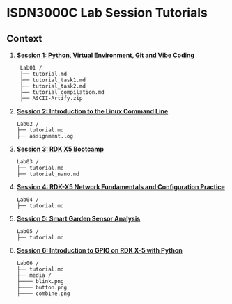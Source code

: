 # ISDN3000C Lab Session Tutorials

## Context

1. [**Session 1: Python, Virtual Environment, Git and Vibe Coding**](Lab01)
   ```
    Lab01 /
    ├── tutorial.md
    ├── tutorial_task1.md
    ├── tutorial_task2.md
    ├── tutorial_compilation.md
    ├── ASCII-Artify.zip
    ```

2. [**Session 2: Introduction to the Linux Command Line**](Lab02)
    ```
    Lab02 /
    ├── tutorial.md
    ├── assignment.log
    ```

3. [**Session 3: RDK X5 Bootcamp**](Lab03)
    ```
    Lab03 /
    ├── tutorial.md
    ├── tutorial_nano.md
    ```

4. [**Session 4: RDK-X5 Network Fundamentals and Configuration Practice**](Lab04)
    ```
    Lab04 /
    ├── tutorial.md
    ```
    
5. [**Session 5: Smart Garden Sensor Analysis**](Lab05)
    ```
    Lab05 /
    ├── tutorial.md
    ```
    
5. [**Session 6: Introduction to GPIO on RDK X-5 with Python**](Lab06)
    ```
    Lab06 /
    ├── tutorial.md
    ├── media /
    ├──── blink.png
    ├──── button.png
    ├──── combine.png
    ```
